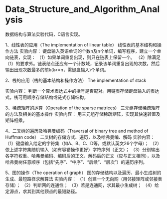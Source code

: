 # Data_Structure_and_Algorithm_Analysis
数据结构与算法实验代码，C语言实现。

1、线性表的应用（The implementation of linear table）
线性表的基本结构和操作方法
实验内容： 
键盘输入英语单词的个数n及n个单词，编写程序，建立一个单向链表，实现： 
（1）如果单词重复出现，则只在链表上保留一个。
（2）除满足（1）的要求外。链表结点还应有一个计数域，记录该单词重复出现的次数，然后输出出现次数最多的前k(k<=n，需键盘输入)个单词。

2、栈的应用（栈的基本结构和操作方法）
The implementation of stack

实验内容： 
判断一个算术表达式中的括号是否配对。用链表存储键盘输入的表达式，栈可用顺序存储结构或链式存储结构。

3、稀疏矩阵的运算（Operation of the sparse matrices）
三元组存储稀疏矩阵的方法及相关的基本操作
实验内容：
用三元组存储稀疏矩阵，实现其快速转置及矩阵相乘。

4、二叉树的遍历及哈弗曼编码（Traversal of binary tree and method of Huffman code）
二叉树的存储方式、遍历，以及哈弗曼编、解码
实验内容： 
（1）键盘输入给定的字符集（如A、B、C、D等，或默认英文26个字母）；
（2）依上述字符集随机输入（如有容错操作更好）字符序列（正文）；
（3）分别输出各字符权重、哈弗曼编码、编码后的正文、解码后的正文（应与正文相同），以及哈弗曼树任意顺序（包括“先序”、“中序”、“后续”、“层次”）的遍历序列。

5、图的操作（The operation of graph）
图的存储结构以及遍历、最小生成树的生成、最短路径求解算法
实验内容： 
（1）创建一个无向网（用邻接矩阵或邻接表存储）；
（2）判断网的连通性；
（3）若是连通网，求其最小生成树；
（4）给定源点，求其到其他顶点的最短路径。
